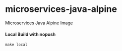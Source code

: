 # microservices-java-alpine
Microservices Java Alpine Image

#### Local Build with nopush
```
make local
```

